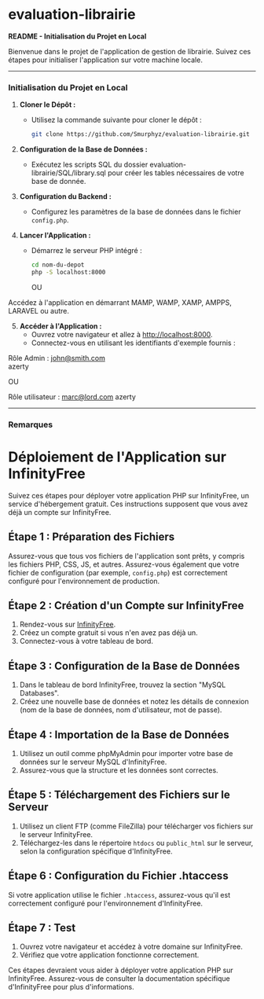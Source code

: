 # evaluation-librairie

**README - Initialisation du Projet en Local**

Bienvenue dans le projet de l'application de gestion de librairie. Suivez ces étapes pour initialiser l'application sur votre machine locale.

---

### Initialisation du Projet en Local

1. **Cloner le Dépôt :**
   - Utilisez la commande suivante pour cloner le dépôt :
     ```bash
     git clone https://github.com/Smurphyz/evaluation-librairie.git
     ```

2. **Configuration de la Base de Données :**
   - Exécutez les scripts SQL du dossier evaluation-librairie/SQL/library.sql pour créer les tables nécessaires de votre base de donnée.

3. **Configuration du Backend :**
   - Configurez les paramètres de la base de données dans le fichier `config.php`.

4. **Lancer l'Application :**
   - Démarrez le serveur PHP intégré :
     ```bash
     cd nom-du-depot
     php -S localhost:8000
     ```

     OU

Accédez à l'application en démarrant MAMP, WAMP, XAMP, AMPPS, LARAVEL ou autre.

5. **Accéder à l'Application :**
   - Ouvrez votre navigateur et allez à [http://localhost:8000](http://localhost:8000).
   - Connectez-vous en utilisant les identifiants d'exemple fournis :

Rôle Admin : 
john@smith.com   
azerty

OU 

Rôle utilisateur : 
marc@lord.com
azerty                        
  
---

### Remarques

# Déploiement de l'Application sur InfinityFree

Suivez ces étapes pour déployer votre application PHP sur InfinityFree, un service d'hébergement gratuit. Ces instructions supposent que vous avez déjà un compte sur InfinityFree.

## Étape 1 : Préparation des Fichiers

Assurez-vous que tous vos fichiers de l'application sont prêts, y compris les fichiers PHP, CSS, JS, et autres. Assurez-vous également que votre fichier de configuration (par exemple, `config.php`) est correctement configuré pour l'environnement de production.

## Étape 2 : Création d'un Compte sur InfinityFree

1. Rendez-vous sur [InfinityFree](https://infinityfree.com/).
2. Créez un compte gratuit si vous n'en avez pas déjà un.
3. Connectez-vous à votre tableau de bord.

## Étape 3 : Configuration de la Base de Données

1. Dans le tableau de bord InfinityFree, trouvez la section "MySQL Databases".
2. Créez une nouvelle base de données et notez les détails de connexion (nom de la base de données, nom d'utilisateur, mot de passe).

## Étape 4 : Importation de la Base de Données

1. Utilisez un outil comme phpMyAdmin pour importer votre base de données sur le serveur MySQL d'InfinityFree.
2. Assurez-vous que la structure et les données sont correctes.

## Étape 5 : Téléchargement des Fichiers sur le Serveur

1. Utilisez un client FTP (comme FileZilla) pour télécharger vos fichiers sur le serveur InfinityFree.
2. Téléchargez-les dans le répertoire `htdocs` ou `public_html` sur le serveur, selon la configuration spécifique d'InfinityFree.

## Étape 6 : Configuration du Fichier .htaccess

Si votre application utilise le fichier `.htaccess`, assurez-vous qu'il est correctement configuré pour l'environnement d'InfinityFree.

## Étape 7 : Test

1. Ouvrez votre navigateur et accédez à votre domaine sur InfinityFree.
2. Vérifiez que votre application fonctionne correctement.

Ces étapes devraient vous aider à déployer votre application PHP sur InfinityFree. Assurez-vous de consulter la documentation spécifique d'InfinityFree pour plus d'informations.

